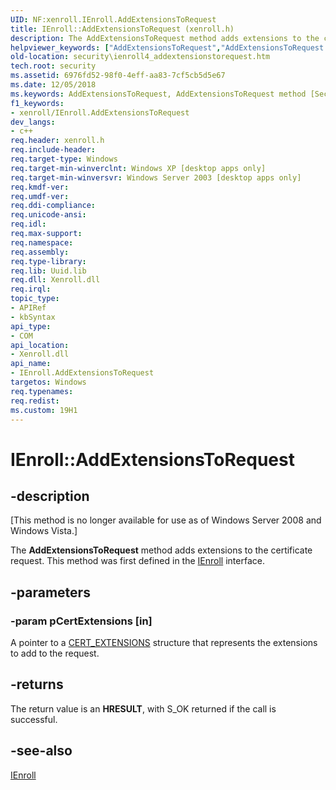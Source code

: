 ```yaml
---
UID: NF:xenroll.IEnroll.AddExtensionsToRequest
title: IEnroll::AddExtensionsToRequest (xenroll.h)
description: The AddExtensionsToRequest method adds extensions to the certificate request. This method was first defined in the IEnroll interface.
helpviewer_keywords: ["AddExtensionsToRequest","AddExtensionsToRequest method [Security]","AddExtensionsToRequest method [Security]","IEnroll interface","IEnroll interface [Security]","AddExtensionsToRequest method","IEnroll.AddExtensionsToRequest","IEnroll::AddExtensionsToRequest","security.ienroll4_addextensionstorequest","xenroll/IEnroll::AddExtensionsToRequest"]
old-location: security\ienroll4_addextensionstorequest.htm
tech.root: security
ms.assetid: 6976fd52-98f0-4eff-aa83-7cf5cb5d5e67
ms.date: 12/05/2018
ms.keywords: AddExtensionsToRequest, AddExtensionsToRequest method [Security], AddExtensionsToRequest method [Security],IEnroll interface, IEnroll interface [Security],AddExtensionsToRequest method, IEnroll.AddExtensionsToRequest, IEnroll::AddExtensionsToRequest, security.ienroll4_addextensionstorequest, xenroll/IEnroll::AddExtensionsToRequest
f1_keywords:
- xenroll/IEnroll.AddExtensionsToRequest
dev_langs:
- c++
req.header: xenroll.h
req.include-header: 
req.target-type: Windows
req.target-min-winverclnt: Windows XP [desktop apps only]
req.target-min-winversvr: Windows Server 2003 [desktop apps only]
req.kmdf-ver: 
req.umdf-ver: 
req.ddi-compliance: 
req.unicode-ansi: 
req.idl: 
req.max-support: 
req.namespace: 
req.assembly: 
req.type-library: 
req.lib: Uuid.lib
req.dll: Xenroll.dll
req.irql: 
topic_type:
- APIRef
- kbSyntax
api_type:
- COM
api_location:
- Xenroll.dll
api_name:
- IEnroll.AddExtensionsToRequest
targetos: Windows
req.typenames: 
req.redist: 
ms.custom: 19H1
---
```


# IEnroll::AddExtensionsToRequest


## -description


<p class="CCE_Message">[This method is no longer available for use as of Windows Server 2008 and Windows Vista.]

The <b>AddExtensionsToRequest</b> method adds extensions to the certificate request. This method was first defined in the <a href="https://docs.microsoft.com/windows/desktop/api/xenroll/nn-xenroll-ienroll">IEnroll</a> interface.


## -parameters




### -param pCertExtensions [in]

A pointer to a <a href="https://docs.microsoft.com/windows/desktop/api/wincrypt/ns-wincrypt-cert_extensions">CERT_EXTENSIONS</a> structure that represents the extensions to add to the request.


## -returns



The return value is an <b>HRESULT</b>, with S_OK returned if the call is successful.




## -see-also




<a href="https://docs.microsoft.com/windows/desktop/api/xenroll/nn-xenroll-ienroll4">IEnroll</a>
 

 

